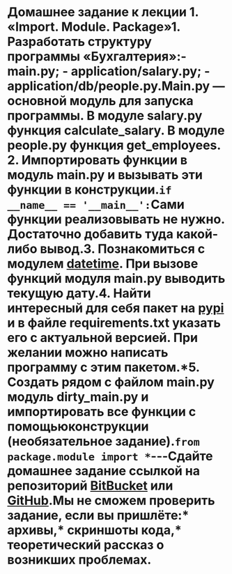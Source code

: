 # Домашнее задание к лекции 1. «Import. Module. Package»1. Разработать **структуру** программы «Бухгалтерия»:- main.py;  - application/salary.py;  - application/db/people.py.Main.py — основной модуль для запуска программы.  В модуле salary.py функция calculate_salary.  В модуле people.py функция get_employees.  2. Импортировать функции в модуль main.py и вызывать эти функции в конструкции.```if __name__ == '__main__':```**Сами функции реализовывать не нужно**. Достаточно добавить туда какой-либо вывод.3. Познакомиться с модулем [datetime](https://pythonworld.ru/moduli/modul-datetime.html). При вызове функций модуля main.py выводить текущую дату.4. Найти интересный для себя пакет на [pypi](https://pypi.org/) и в файле requirements.txt указать его с актуальной версией. При желании можно написать программу с этим пакетом.\*5. Создать рядом с файлом main.py модуль dirty_main.py и импортировать все функции с помощьюконструкции (необязательное задание).```from package.module import *```---Сдайте домашнее задание ссылкой на репозиторий [BitBucket](https://bitbucket.org/) или [GitHub](https://github.com/).Мы не сможем проверить задание, если вы пришлёте:* архивы,* скриншоты кода,* теоретический рассказ о возникших проблемах.
